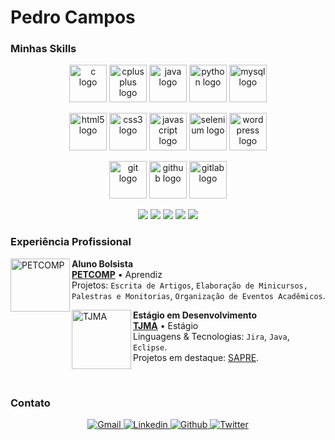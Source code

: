 # Pedro Campos

<h3>Minhas Skills</h3>

<p align="center">
  <img src="https://predocampos.github.io/assets/images/icons/c-original.svg"               alt="c logo"            width="60" height="60">
  <img src="https://predocampos.github.io/assets/images/icons/cplusplus-original.svg"       alt="cplusplus logo"    width="60" height="60">
  <img src="https://predocampos.github.io/assets/images/icons/java-original.svg"            alt="java logo"         width="60" height="60">
  <img src="https://predocampos.github.io/assets/images/icons/python-original.svg"          alt="python logo"       width="60" height="60">
  <img src="https://predocampos.github.io/assets/images/icons/mysql-original-wordmark.svg"  alt="mysql logo"        width="60" height="60">
</p>

<p align="center">
  <img src="https://predocampos.github.io/assets/images/icons/html5-original.svg"           alt="html5 logo"        width="60" height="60">
  <img src="https://predocampos.github.io/assets/images/icons/css3-original.svg"            alt="css3 logo"         width="60" height="60">
  <img src="https://predocampos.github.io/assets/images/icons/javascript-original.svg"      alt="javascript logo"   width="60" height="60">
  <img src="https://predocampos.github.io/assets/images/icons/selenium-original.svg"        alt="selenium logo"     width="60" height="60">
  <img src="https://predocampos.github.io/assets/images/icons/wordpress-original.svg"       alt="wordpress logo"    width="60" height="60">
</p>

<p align="center">
  <img src="https://predocampos.github.io/assets/images/icons/git-original.svg"             alt="git logo"          width="60" height="60">
  <img src="https://predocampos.github.io/assets/images/icons/github-original.svg"          alt="github logo"       width="60" height="60">
  <img src="https://predocampos.github.io/assets/images/icons/gitlab-original.svg"          alt="gitlab logo"       width="60" height="60">
</p>

<p align="center">
    <img src="https://img.shields.io/badge/Jira-0052CC?style=for-the-badge&logo=jira&logoColor=white">
    <img src="https://img.shields.io/badge/Figma-F24E1E?style=for-the-badge&logo=figma&logoColor=white">
    <img src="https://img.shields.io/badge/Eclipse-2C2255?style=for-the-badge&logo=eclipseide&logoColor=white">
    <img src="https://img.shields.io/badge/VScode-007ACC?style=for-the-badge&logo=visualstudiocode&logoColor=white">
    <img src="https://img.shields.io/badge/unity-FFFFFF?style=for-the-badge&logo=unity&logoColor=black">
</p>

<h3>Experiência Profissional</h3>

[<img align="left" height="85px" width="95px" alt="PETCOMP" src="https://petcompufma.org/assets/images/logos/PETComp.png">][tjma.link]
**Aluno Bolsista** \
[**PETCOMP**][petcomp.link] • Aprendiz \
Projetos: `Escrita de Artigos`, `Elaboração de Minicursos, Palestras e Monitorias`, `Organização de Eventos Acadêmicos`.

[<img align="left" height="95px" width="95px" alt="TJMA" src="https://www.irib.org.br/app/webroot/files/downloads/images/MARCA%20SECUNDARIA%201.png">][tjma.link]
**Estágio em Desenvolvimento** \
[**TJMA**][tjma.link] • Estágio \
Linguagens & Tecnologias: `Jira`, `Java`, `Eclipse`.\
Projetos em destaque: [SAPRE]().

<br/>

<h3>Contato</h3>

<p align="center">
      <a href="mailto:phenriquebcampos@gmail.com">
        <img alt="Gmail" src="https://img.shields.io/badge/Gmail-EA4335?style=flat&logo=gmail&logoColor=white">
      </a>
      <a href="https://www.linkedin.com/in/pedro-camposti/">
        <img alt="Linkedin" src="https://img.shields.io/badge/LinkedIn-0077B5?style=flat&logo=linkedin&logoColor=white">
      </a>
      <a href="https://github.com/PredoCampos">
        <img alt="Github" src="https://img.shields.io/badge/GitHub-100000?style=flat&logo=github&logoColor=white">
      </a>
      <a href="https://twitter.com/drope_sem_rumo">
        <img alt="Twitter" src="https://img.shields.io/badge/Twitter-1DA1F2?style=flat&logo=twitter&logoColor=white">
      </a>
</p>

[//]:#

<link rel="stylesheet" href="https://cdn.jsdelivr.net/gh/devicons/devicon@v2.15.1/devicon.min.css">

[tjma.link]: <https://www.tjma.jus.br/>
[petcomp.link]: <https://petcompufma.org/>